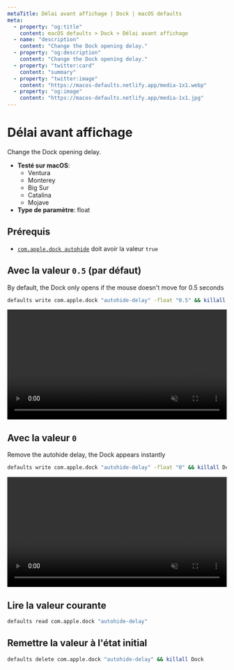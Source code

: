 ```yaml
---
metaTitle: Délai avant affichage | Dock | macOS defaults
meta:
  - property: "og:title"
    content: macOS defaults > Dock > Délai avant affichage
  - name: "description"
    content: "Change the Dock opening delay."
  - property: "og:description"
    content: "Change the Dock opening delay."
  - property: "twitter:card"
    content: "summary"
  - property: "twitter:image"
    content: "https://macos-defaults.netlify.app/media-1x1.webp"
  - property: "og:image"
    content: "https://macos-defaults.netlify.app/media-1x1.jpg"
---
```

# Délai avant affichage

Change the Dock opening delay.

<!-- break lists -->

- **Testé sur macOS**:
  * Ventura
  * Monterey
  * Big Sur
  * Catalina
  * Mojave
- **Type de paramètre**: float

## Prérequis
- [`com.apple.dock autohide`](../../fr/dock/autohide.html#avec-la-valeur-true) doit avoir la valeur `true`

## Avec la valeur `0.5` (par défaut)

By default, the Dock only opens if the mouse doesn't move for 0.5 seconds

```bash
defaults write com.apple.dock "autohide-delay" -float "0.5" && killall Dock
```
<video autoplay loop muted playsinline width="742" height="202" style="max-width: 100%; height: auto">
  <source src="./dock-autohide-delay-0.5.mp4" type="video/mp4">
  Exemple avec la valeur 0.5
</video>

## Avec la valeur `0`

Remove the autohide delay, the Dock appears instantly

```bash
defaults write com.apple.dock "autohide-delay" -float "0" && killall Dock
```
<video autoplay loop muted playsinline width="742" height="202" style="max-width: 100%; height: auto">
  <source src="./dock-autohide-delay-0.mp4" type="video/mp4">
  Exemple avec la valeur 0
</video>

## Lire la valeur courante
```bash
defaults read com.apple.dock "autohide-delay"
```

## Remettre la valeur à l'état initial
```bash
defaults delete com.apple.dock "autohide-delay" && killall Dock
```
